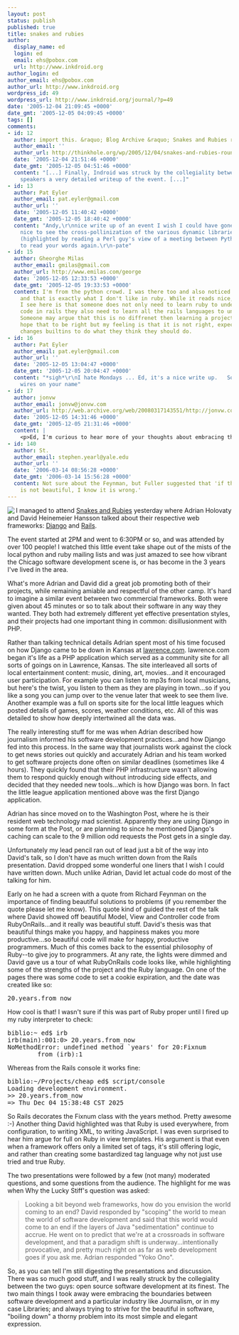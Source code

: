 ```yaml
---
layout: post
status: publish
published: true
title: snakes and rubies
author:
  display_name: ed
  login: ed
  email: ehs@pobox.com
  url: http://www.inkdroid.org
author_login: ed
author_email: ehs@pobox.com
author_url: http://www.inkdroid.org
wordpress_id: 49
wordpress_url: http://www.inkdroid.org/journal/?p=49
date: '2005-12-04 21:09:45 +0000'
date_gmt: '2005-12-05 04:09:45 +0000'
tags: []
comments:
- id: 12
  author: import this. &raquo; Blog Archive &raquo; Snakes and Rubies roundup
  author_email: ''
  author_url: http://thinkhole.org/wp/2005/12/04/snakes-and-rubies-roundup/
  date: '2005-12-04 21:51:46 +0000'
  date_gmt: '2005-12-05 04:51:46 +0000'
  content: "[...] Finally, Indroid was struck by the collegiality between the two
    speakers a very detailed writeup of the event. [...]"
- id: 13
  author: Pat Eyler
  author_email: pat.eyler@gmail.com
  author_url: ''
  date: '2005-12-05 11:40:42 +0000'
  date_gmt: '2005-12-05 18:40:42 +0000'
  content: "Andy,\r\nnice write up of an event I wish I could have gone to.  It's
    nice to see the cross-pollinization of the various dynamic libraries out there
    (highlighted by reading a Perl guy's view of a meeting between Python and Ruby).\r\n\r\nGood
    to read your words again.\r\n-pate"
- id: 15
  author: Gheorghe Milas
  author_email: gmilas@gmail.com
  author_url: http://www.emilas.com/george
  date: '2005-12-05 12:33:53 +0000'
  date_gmt: '2005-12-05 19:33:53 +0000'
  content: I'm from the python crowd. I was there too and also noticed 20.years.from_now
    and that is exactly what I don't like in ruby. While it reads nice, the danger
    I see here is that someone does not only need to learn ruby to understand the
    code in rails they also need to learn all the rails languages to understand rails.
    Someone may argue that this is no diffrenet then learning a projects api's, I
    hope that to be right but my feeling is that it is not right, expecialy when someone
    changes builtins to do what they think they should do.
- id: 16
  author: Pat Eyler
  author_email: pat.eyler@gmail.com
  author_url: ''
  date: '2005-12-05 13:04:47 +0000'
  date_gmt: '2005-12-05 20:04:47 +0000'
  content: "*sigh*\r\nI hate Mondays ... Ed, it's a nice write up.   Sorry to cross
    wires on your name"
- id: 17
  author: jonvw
  author_email: jonvw@jonvw.com
  author_url: http://web.archive.org/web/20080317143551/http://jonvw.com:80/
  date: '2005-12-05 14:31:46 +0000'
  date_gmt: '2005-12-05 21:31:46 +0000'
  content: |
    <p>Ed, I'm curious to hear more of your thoughts about embracing the boundaries between software development and libraries.  I was thinking about that a lot after hearing the presentation, as well.</p>
- id: 140
  author: St.
  author_email: stephen.yearl@yale.edu
  author_url: ''
  date: '2006-03-14 08:56:28 +0000'
  date_gmt: '2006-03-14 15:56:28 +0000'
  content: Not sure about the Feynman, but Fuller suggested that 'if the solution
    is not beautiful, I know it is wrong.'
---
```

<p><img src="https://web.archive.org/web/20060213060312/http://snakesandrubies.com/images/snakeandruby.gif" align="left" /> I managed to attend <a href="https://web.archive.org/web/20060212172955/http://snakesandrubies.com/event">Snakes and Rubies</a> yesterday where Adrian Holovaty and David Heinemeier Hansson talked about their respective web frameworks: <a href="http://www.djangoproject.com/">Django</a> and <a href="http://www.rubyonrails.org/">Rails</a>.</p>
<p>The event started at 2PM and went to 6:30PM or so, and was attended by over 100 people! I watched this little event take shape out of the mists of the local python and ruby mailing lists and was just amazed to see how vibrant the Chicago software development scene is, or has become in the 3 years I've lived in the area.</p>
<p>What's more Adrian and David did a great job promoting both of their projects, while remaining amiable and respectful of the other camp. It's hard to imagine a similar event between two commercial frameworks. Both were given about 45 minutes or so to talk about their software in any way they wanted. They both had extremely different yet effective presentation styles, and their projects had one important thing in common: disillusionment with PHP.</p>
<p>Rather than talking technical details Adrian spent most of his time focused on how Django came to be down in Kansas at <a href="http://www.lawrence.com/">lawrence.com</a>. lawrence.com began it's life as a PHP application which served as a community site for all sorts of goings on in Lawrence, Kansas. The site interleaved all sorts of local entertainment content: music, dining, art, movies...and it encouraged user participation. For example you can listen to mp3s from local musicians, but here's the twist, you listen to them as they are playing in town...so if you like a song you can jump over to the venue later that week to see them live. Another example was a full on sports site for the local little leagues which posted details of games, scores, weather conditions, etc. All of this was detailed to show how deeply intertwined all the data was.</p>
<p>The really interesting stuff for me was when Adrian described how journalism informed his software development practices...and how Django fed into this process. In the same way that journalists work against the clock to get news stories out quickly and accurately Adrian and his team worked to get software projects done often on similar deadlines (sometimes like 4 hours). They quickly found that their PHP infrastructure wasn't allowing them to respond quickly enough without introducing side effects, and decided that they needed new tools...which is how Django was born. In fact the little league application mentioned above was the first Django application.</p>
<p>Adrian has since moved on to the Washington Post, where he is their resident web technology mad scientist. Apparently they are using Django in some form at the Post, or are planning to since he mentioned Django's caching can scale to the 9 million odd requests the Post gets in a single day.</p>
<p>Unfortunately my lead pencil ran out of lead just a bit of the way into David's talk, so I don't have as much written down from the Rails presentation. David dropped some wonderful one liners that I wish I could have written down. Much unlike Adrian, David let actual code do most of the talking for him.</p>
<p>Early on he had a screen with a quote from Richard Feynman on the importance of finding beautiful solutions to problems (if you remember the quote please let me know). This quote kind of guided the rest of the talk where David showed off beautiful Model, View and Controller code from RubyOnRails...and it really was beautiful stuff. David's thesis was that beautiful things make you happy, and happiness makes you more productive...so beautiful code will make for happy, productive programmers. Much of this comes back to the essential philosophy of Ruby--to give joy to programmers. At any rate, the lights were dimmed and David gave us a tour of what RubyOnRails code looks like, while highlighting some of the strengths of the project and the Ruby language. On one of the pages there was some code to set a cookie expiration, and the date was created like so:</p>
<pre lang="ruby">20.years.from_now
</pre>
<p>How cool is that! I wasn't sure if this was part of Ruby proper until I fired up my ruby interpreter to check:</p>
<pre lang="ruby">biblio:~ ed$ irb
irb(main):001:0> 20.years.from_now
NoMethodError: undefined method `years' for 20:Fixnum
        from (irb):1   
</pre>
<p>Whereas from the Rails console it works fine:</p>
<pre lang="ruby">biblio:~/Projects/cheap ed$ script/console 
Loading development environment.
>> 20.years.from_now
=> Thu Dec 04 15:38:48 CST 2025 
</pre>
<p>So Rails decorates the Fixnum class with the years method. Pretty awesome :-) Another thing David highlighted was that Ruby is used everywhere, from configuration, to writing XML, to writing JavaScript. I was even surprised to hear him argue for full on Ruby in view templates. His argument is that even when a framework offers only a limited set of tags, it's still offering logic, and rather than creating some bastardized tag language why not just use tried and true Ruby.</p>
<p>The two presentations were followed by a few (not many) moderated questions, and some questions from the audience. The highlight for me was when Why the Lucky Stiff's question was asked:</p>
<blockquote>
<p>Looking a bit beyond web frameworks, how do you envision the world coming to an end? David responded by "scoping" the world to mean the world of software development and said that this world would come to an end if the layers of Java "sedimentation" continue to accrue. He went on to predict that we're at a crossroads in software development, and that a paradigm shift is underway...intentionally provocative, and pretty much right on as far as web development goes if you ask me. Adrian responded "Yoko Ono".</p>
</blockquote>
<p>So, as you can tell I'm still digesting the presentations and discussion. There was so much good stuff, and I was really struck by the collegiality between the two guys: open source software development at its finest. The two main things I took away were embracing the boundaries between software development and a particular industry like Journalism, or in my case Libraries; and always trying to strive for the beautiful in software, "boiling down" a thorny problem into its most simple and elegant expression.</p>
